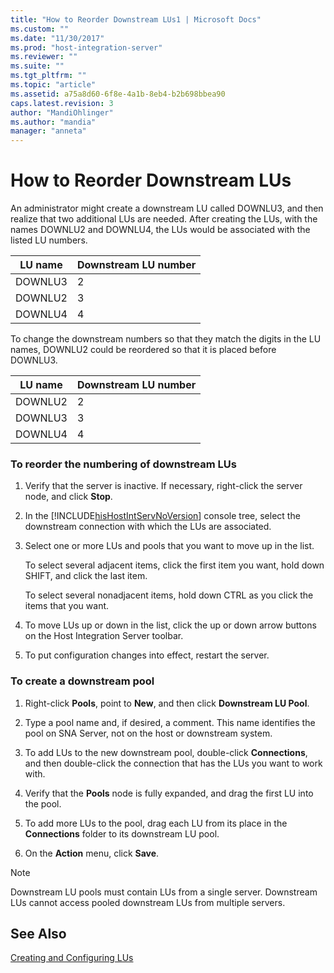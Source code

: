 ```yaml
---
title: "How to Reorder Downstream LUs1 | Microsoft Docs"
ms.custom: ""
ms.date: "11/30/2017"
ms.prod: "host-integration-server"
ms.reviewer: ""
ms.suite: ""
ms.tgt_pltfrm: ""
ms.topic: "article"
ms.assetid: a75a8d60-6f8e-4a1b-8eb4-b2b698bbea90
caps.latest.revision: 3
author: "MandiOhlinger"
ms.author: "mandia"
manager: "anneta"
---
```

# How to Reorder Downstream LUs
An administrator might create a downstream LU called DOWNLU3, and then realize that two additional LUs are needed. After creating the LUs, with the names DOWNLU2 and DOWNLU4, the LUs would be associated with the listed LU numbers.  
  
|LU name|Downstream LU number|  
|-------------|--------------------------|  
|DOWNLU3|2|  
|DOWNLU2|3|  
|DOWNLU4|4|  
  
 To change the downstream numbers so that they match the digits in the LU names, DOWNLU2 could be reordered so that it is placed before DOWNLU3.  
  
|LU name|Downstream LU number|  
|-------------|--------------------------|  
|DOWNLU2|2|  
|DOWNLU3|3|  
|DOWNLU4|4|  
  
### To reorder the numbering of downstream LUs  
  
1.  Verify that the server is inactive. If necessary, right-click the server node, and click **Stop**.  
  
2.  In the [!INCLUDE[hisHostIntServNoVersion](../includes/hishostintservnoversion-md.md)] console tree, select the downstream connection with which the LUs are associated.  
  
3.  Select one or more LUs and pools that you want to move up in the list.  
  
     To select several adjacent items, click the first item you want, hold down SHIFT, and click the last item.  
  
     To select several nonadjacent items, hold down CTRL as you click the items that you want.  
  
4.  To move LUs up or down in the list, click the up or down arrow buttons on the Host Integration Server toolbar.  
  
5.  To put configuration changes into effect, restart the server.  
  
### To create a downstream pool  
  
1.  Right-click **Pools**, point to **New**, and then click **Downstream LU Pool**.  
  
2.  Type a pool name and, if desired, a comment. This name identifies the pool on SNA Server, not on the host or downstream system.  
  
3.  To add LUs to the new downstream pool, double-click **Connections**, and then double-click the connection that has the LUs you want to work with.  
  
4.  Verify that the **Pools** node is fully expanded, and drag the first LU into the pool.  
  
5.  To add more LUs to the pool, drag each LU from its place in the **Connections** folder to its downstream LU pool.  
  
6.  On the **Action** menu, click **Save**.  
  
> [!NOTE]
>  Downstream LU pools must contain LUs from a single server. Downstream LUs cannot access pooled downstream LUs from multiple servers.  
  
## See Also  
 [Creating and Configuring LUs](../core/creating-and-configuring-lus1.md)